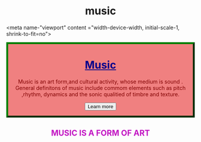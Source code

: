 # music
<!DOCTYPE html>
<html lang="en">
<head>
<title>RESONSIVE IMAGE PAGE</title>

<meta charset="utf-8">

<meta name-"viewport" content ="width-device-width, initial-scale-1, shrink-to-fit=no">

<link rel="stylesheet"  href="https://maxcdn.bootstrapcdn.com/bootstrap/4.0.0/css/bootstrap.min.css " />

<link rel=""stylesheet" type="text/css"  href="style.css"  />

<style>

.jumbotron 
{
border: 5px outset green;
 background-color: #f08080;
 text-align: center;
padding: 10px 10 px;
}
.p
{
 text-align: left;
 background-color: #ff1493;

}
<style>
body
  {
-webkit-background-size: cover;
background:url('music.jpg');
background-position: center; /* Center the image */
  background-repeat: no-repeat; /* Do not repeat the image */
  background-size: cover;
  }
  h1{
    text-align:center;
  }
  h2 {
    text-align:center;
    color:#c0c0c0;
  }
  
  
  button {
    text-align:center;
    
  }
</style>
  </head>

</style>
</head>

<body>
<div class="jumbotron">
 <h1 style ="color : #00008b " class="text-uppercase"><u><strong>Music </strong></u></h1>

<p style ="color: #800000 " class="text-uppercase" >Music is an art form,and cultural activity, whose medium is sound . General definitons of music include commom elements such as pitch ,rhythm, dynamics and the sonic qualitied of timbre and texture.</p>

<button  class="btn btn-info" > Learn more</button>

</div>
<h2 style="color:#c214c3 " class="text-lowerrcase">MUSIC IS A FORM OF ART </h2>
</body>
</html>

